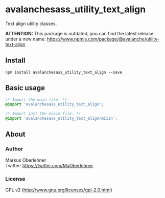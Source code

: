 # avalanchesass_utility_text_align
Text align utility classes.

**ATTENTION:** This package is outdated, you can find the latest release under a new name: https://www.npmjs.com/package/@avalanche/utility-text-align

## Install
```
npm install avalanchesass_utility_text_align --save
```

## Basic usage
```css
/* Import the main file. */
@import 'avalanchesass_utility_text_align';

/* Import just the mixin file. */
@import 'avalanchesass_utility_text_align/mixin';
```

## About
### Author
Markus Oberlehner  
Twitter: https://twitter.com/MaOberlehner

### License
GPL v2 (http://www.gnu.org/licenses/gpl-2.0.html)
